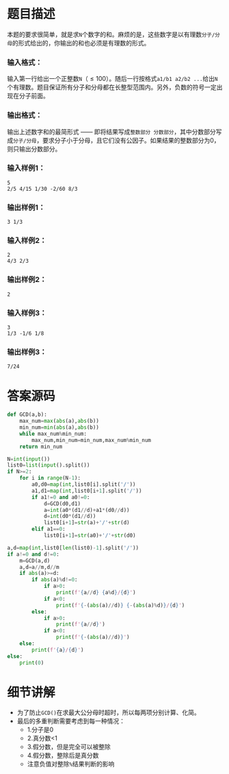 # 题目描述

本题的要求很简单，就是求`N`个数字的和。麻烦的是，这些数字是以有理数`分子/分母`的形式给出的，你输出的和也必须是有理数的形式。

### 输入格式：

输入第一行给出一个正整数`N`$（≤100）$。随后一行按格式`a1/b1 a2/b2 ...`给出`N`个有理数。题目保证所有分子和分母都在长整型范围内。另外，负数的符号一定出现在分子前面。

### 输出格式：

输出上述数字和的最简形式 —— 即将结果写成`整数部分 分数部分`，其中分数部分写成`分子/分母`，要求分子小于分母，且它们没有公因子。如果结果的整数部分为0，则只输出分数部分。

### 输入样例1：

```in
5
2/5 4/15 1/30 -2/60 8/3
```

### 输出样例1：

```out
3 1/3
```

### 输入样例2：

```
2
4/3 2/3
```

### 输出样例2：

```
2
```

### 输入样例3：

```
3
1/3 -1/6 1/8
```

### 输出样例3：

```
7/24
```

# 答案源码

```python
def GCD(a,b):
    max_num=max(abs(a),abs(b))
    min_num=min(abs(a),abs(b))
    while max_num%min_num:
        max_num,min_num=min_num,max_num%min_num
    return min_num

N=int(input())
list0=list(input().split())
if N>=2:
    for i in range(N-1):
        a0,d0=map(int,list0[i].split('/'))
        a1,d1=map(int,list0[i+1].split('/'))
        if a1!=0 and a0!=0:
            d=GCD(d0,d1)
            a=int(a0*(d1//d)+a1*(d0//d))
            d=int(d0*(d1//d))
            list0[i+1]=str(a)+'/'+str(d)
        elif a1==0:
            list0[i+1]=str(a0)+'/'+str(d0)

a,d=map(int,list0[len(list0)-1].split('/'))
if a!=0 and d!=0:
    m=GCD(a,d)
    a,d=a//m,d//m
    if abs(a)>=d:
        if abs(a)%d!=0:
            if a>0:
                print(f'{a//d} {a%d}/{d}')
            if a<0:
                print(f'{-(abs(a)//d)} {-(abs(a)%d)}/{d}')
        else:
            if a>0:
                print(f'{a//d}')
            if a<0:
                print(f'{-(abs(a)//d)}')
    else:
        print(f'{a}/{d}')
else:
    print(0)
```

# 细节讲解

- 为了防止`GCD()`在求最大公分母时超时，所以每两项分别计算、化简。
- 最后的多重判断需要考虑到每一种情况：
  - 1.分子是0
  - 2.真分数<1
  - 3.假分数，但是完全可以被整除
  - 4.假分数，整除后是真分数
  - 注意负值对整除`%`结果判断的影响
